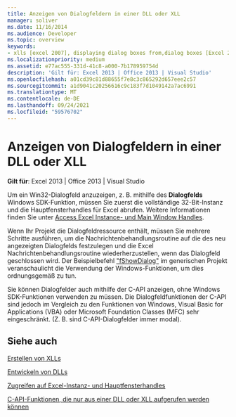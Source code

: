 ```yaml
---
title: Anzeigen von Dialogfeldern in einer DLL oder XLL
manager: soliver
ms.date: 11/16/2014
ms.audience: Developer
ms.topic: overview
keywords:
- xlls [excel 2007], displaying dialog boxes from,dialog boxes [Excel 2007], displaying from a DLL or XLL,DLLs [Excel 2007], displaying dialog boxes from
ms.localizationpriority: medium
ms.assetid: e77ac555-331d-41c8-a000-7b178959754d
description: 'Gilt für: Excel 2013 | Office 2013 | Visual Studio'
ms.openlocfilehash: a01cd39c81d88655f7e8c3c865292d657eee2c57
ms.sourcegitcommit: a1d9041c20256616c9c183f7d1049142a7ac6991
ms.translationtype: MT
ms.contentlocale: de-DE
ms.lasthandoff: 09/24/2021
ms.locfileid: "59576702"
---
```

# <a name="displaying-dialog-boxes-from-within-a-dll-or-xll"></a>Anzeigen von Dialogfeldern in einer DLL oder XLL

 **Gilt für**: Excel 2013 | Office 2013 | Visual Studio 
  
Um ein Win32-Dialogfeld anzuzeigen, z. B. mithilfe des **Dialogfelds** Windows SDK-Funktion, müssen Sie zuerst die vollständige 32-Bit-Instanz und die Hauptfensterhandles für Excel abrufen. Weitere Informationen finden Sie unter [Access Excel Instance- und Main Window Handles](how-to-access-excel-instance-and-main-window-handles.md). 
  
Wenn Ihr Projekt die Dialogfeldressource enthält, müssen Sie mehrere Schritte ausführen, um die Nachrichtenbehandlungsroutine auf die des neu angezeigten Dialogfelds festzulegen und die Excel Nachrichtenbehandlungsroutine wiederherzustellen, wenn das Dialogfeld geschlossen wird. Der Beispielbefehl ["fShowDialog"](fshowdialog.md) im generischen Projekt veranschaulicht die Verwendung der Windows-Funktionen, um dies ordnungsgemäß zu tun. 
  
Sie können Dialogfelder auch mithilfe der C-API anzeigen, ohne Windows SDK-Funktionen verwenden zu müssen. Die Dialogfeldfunktionen der C-API sind jedoch im Vergleich zu den Funktionen von Windows, Visual Basic for Applications (VBA) oder Microsoft Foundation Classes (MFC) sehr eingeschränkt. (Z. B. sind C-API-Dialogfelder immer modal).
  
## <a name="see-also"></a>Siehe auch



[Erstellen von XLLs](creating-xlls.md)
  
[Entwickeln von DLLs](developing-dlls.md)
  
[Zugreifen auf Excel-Instanz- und Hauptfensterhandles](how-to-access-excel-instance-and-main-window-handles.md)
  
[C-API-Funktionen, die nur aus einer DLL oder XLL aufgerufen werden können](c-api-functions-that-can-be-called-only-from-a-dll-or-xll.md)

